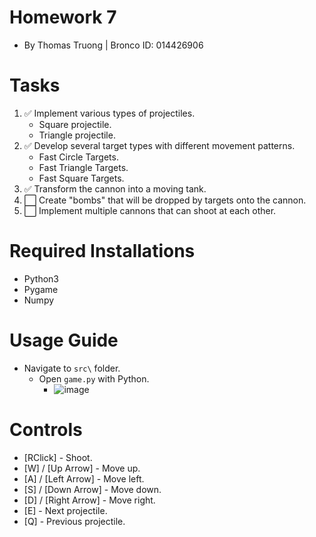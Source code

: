 # Homework 7
- By Thomas Truong | Bronco ID: 014426906

# Tasks
1. ✅ Implement various types of projectiles.
    - Square projectile.
    - Triangle projectile.
2. ✅ Develop several target types with different movement patterns.
    - Fast Circle Targets.
    - Fast Triangle Targets.
    - Fast Square Targets.
3. ✅ Transform the cannon into a moving tank.
4. ⬜️ Create "bombs" that will be dropped by targets onto the cannon.
5. ⬜️ Implement multiple cannons that can shoot at each other.

# Required Installations
- Python3
- Pygame
- Numpy

# Usage Guide
- Navigate to ```src\``` folder.
  - Open ```game.py``` with Python.
    - ![image]()

# Controls
- [RClick] - Shoot.
- [W] / [Up Arrow] - Move up.
- [A] / [Left Arrow] - Move left.
- [S] / [Down Arrow] - Move down.
- [D] / [Right Arrow] - Move right.
- [E] - Next projectile.
- [Q] - Previous projectile.
